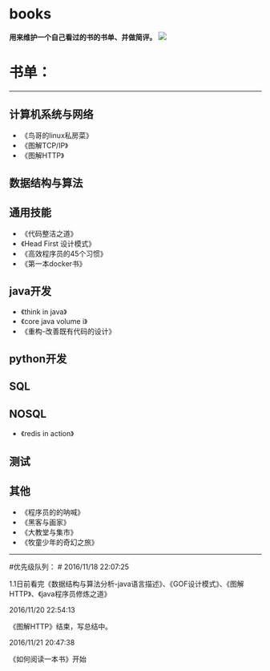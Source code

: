 # books #

**用来维护一个自己看过的书的书单、并做简评。**
![](http://v3.qzone.cc/pic/201306/27/18/37/51cc15f3d9a41299.jpg!600x600.jpg)
# 书单： #
----------

## 计算机系统与网络
-  《鸟哥的linux私房菜》
-  《图解TCP/IP》
-  《图解HTTP》
## 数据结构与算法 ##

## 通用技能 ##
- 《代码整洁之道》
- 《Head First 设计模式》
- 《高效程序员的45个习惯》
- 《第一本docker书》

## java开发 ##

- 《think in java》
- 《core java volume i》
- 《重构-改善既有代码的设计》

## python开发 ##

## SQL ##


## NOSQL ##
- 《redis in action》

## 测试 ##


## 其他 ##
- 《程序员的的呐喊》
- 《黑客与画家》
- 《大教堂与集市》
- 《牧童少年的奇幻之旅》

----------

#优先级队列： #
2016/11/18 22:07:25 

1.1日前看完《数据结构与算法分析-java语言描述》、《GOF设计模式》、《图解HTTP》、《java程序员修炼之道》

2016/11/20 22:54:13 

《图解HTTP》结束，写总结中。

2016/11/21 20:47:38 

《如何阅读一本书》开始